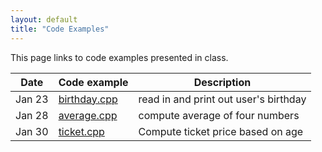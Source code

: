 ```yaml
---
layout: default
title: "Code Examples"
---
```


This page links to code examples presented in class.

Date | Code example | Description
---- | ------------ | -----------
Jan 23 | [birthday.cpp](birthday.cpp) | read in and print out user's birthday
Jan 28 | [average.cpp](average.cpp) | compute average of four numbers
Jan 30 | [ticket.cpp](ticket.cpp) | Compute ticket price based on age

<!--
Feb 1 | [ticket.cpp](ticket.cpp) | Compute ticket price based on age
Feb 20 | [guess.cpp](guess.cpp) | Guessing game using while loop
Mar 6 | [rectangle.cpp](rectangle.cpp) | Draw an outlined rectangle
Mar 8 | [test\_prime.cpp](test_prime.cpp) | Determine whether integer is prime, find factors
Mar 8 | [checkerboard.cpp](checkerboard.cpp) | Print a checkerboard pattern
Mar 15 | [temperatures.cpp](temperatures.cpp) | Read temperatures into array, find high temperature
Mar 20 | [plate.cpp](plate.cpp) | Simulate heat transfer on a rectangular plate
Mar 27 | [box.cpp](box.cpp) | Draw an outlined box using functions
Apr 10 | [values.cpp](values.cpp) | Read/print values using arrays/functions
Apr 10 | [values2.cpp](values2.cpp) | Read values, compute mean using arrays/functions
Apr 17 | [powerof2.cpp](powerof2.cpp) | Compute power of 2 using pointer/reference parameter
-->